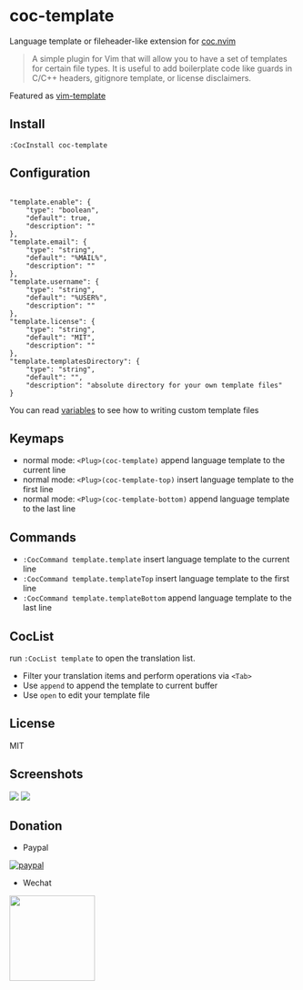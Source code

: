 # coc-template

Language template or fileheader-like extension for [coc.nvim](https://github.com/neoclide/coc.nvim)

> A simple plugin for Vim that will allow you to have a set of templates for certain file types. It is useful to add boilerplate code like guards in C/C++ headers, gitignore template, or license disclaimers.

Featured as [vim-template](https://github.com/aperezdc/vim-template)

## Install

```
:CocInstall coc-template
```

## Configuration

```jsonc

"template.enable": {
    "type": "boolean",
    "default": true,
    "description": ""
},
"template.email": {
    "type": "string",
    "default": "%MAIL%",
    "description": ""
},
"template.username": {
    "type": "string",
    "default": "%USER%",
    "description": ""
},
"template.license": {
    "type": "string",
    "default": "MIT",
    "description": ""
},
"template.templatesDirectory": {
    "type": "string",
    "default": "",
    "description": "absolute directory for your own template files"
}
```

You can read [variables](https://github.com/aperezdc/vim-template/blob/master/doc/template.txt#L196) to see how to writing custom template files

## Keymaps

- normal mode: `<Plug>(coc-template)`
  append language template to the current line
- normal mode: `<Plug>(coc-template-top)`
  insert language template to the first line
- normal mode: `<Plug>(coc-template-bottom)`
  append language template to the last line

## Commands

- `:CocCommand template.template`
  insert language template to the current line
- `:CocCommand template.templateTop`
  insert language template to the first line
- `:CocCommand template.templateBottom`
  append language template to the last line

## CocList

run `:CocList template` to open the translation list.

- Filter your translation items and perform operations via `<Tab>`
- Use `append` to append the template to current buffer
- Use `open` to edit your template file

## License

MIT

## Screenshots

![](https://user-images.githubusercontent.com/20282795/61184299-ba1c0780-a67e-11e9-99fd-0f7ec8a45fdd.png)
![](https://user-images.githubusercontent.com/20282795/61184436-8510b480-a680-11e9-91c3-b5039cafbe07.png)

## Donation

- Paypal

[![paypal](https://www.paypalobjects.com/en_US/i/btn/btn_donateCC_LG.gif)](https://paypal.me/voldikss)

- Wechat

<div>
<img src="https://user-images.githubusercontent.com/20282795/64410950-b3c66c80-d0be-11e9-8500-973382366324.jpg" width=150>
</div>
